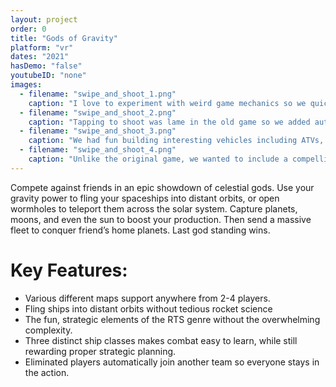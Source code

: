 ```yaml
---
layout: project
order: 0
title: "Gods of Gravity"
platform: "vr"
dates: "2021"
hasDemo: "false"
youtubeID: "none"
images:
  - filename: "swipe_and_shoot_1.png"
    caption: "I love to experiment with weird game mechanics so we quickly adopted character movement based solely on diving and rolling."
  - filename: "swipe_and_shoot_2.png"
    caption: "Tapping to shoot was lame in the old game so we added auto shooting to emphasize swiping."
  - filename: "swipe_and_shoot_3.png"
    caption: "We had fun building interesting vehicles including ATVs, Jeeps, and even a chopper."
  - filename: "swipe_and_shoot_4.png"
    caption: "Unlike the original game, we wanted to include a compelling story taking place over five levels."
---
```

Compete against friends in an epic showdown of celestial gods. Use your gravity power to fling your spaceships into distant orbits, or open wormholes to teleport them across the solar system. Capture planets, moons, and even the sun to boost your production. Then send a massive fleet to conquer friend’s home planets. Last god standing wins.

# Key Features:
* Various different maps support anywhere from 2-4 players.
* Fling ships into distant orbits without tedious rocket science
* The fun, strategic elements of the RTS genre without the overwhelming complexity.
* Three distinct ship classes makes combat easy to learn, while still rewarding proper strategic planning.
* Eliminated players automatically join another team so everyone stays in the action.

<!-- {% include gallery.html %} -->
